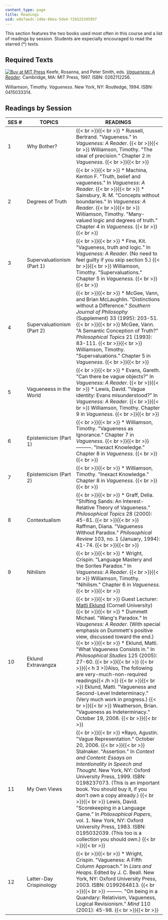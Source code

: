 ```yaml
---
content_type: page
title: Readings
uid: e0e7aedc-148e-66ea-5de4-72b52539595f
---
```


This section features the two books used most often in this course and a list of readings by session. Students are especially encouraged to read the starred (\*) texts.

Required Texts
--------------

[![Buy at MIT Press](/images/mp_logo.gif)](https://mitpress.mit.edu/books/vagueness-1) Keefe, Rosanna, and Peter Smith, eds. [_Vagueness: A Reader_](https://mitpress.mit.edu/books/vagueness-1). Cambridge, MA: MIT Press, 1997. ISBN: 0262112256.

Williamson, Timothy. _Vagueness_. New York, NY: Routledge, 1994. ISBN: 0415033314.

Readings by Session
-------------------

| SES # | TOPICS | READINGS |
| --- | --- | --- |
| 1 | Why Bother? |  {{< br >}}{{< br >}} \* Russell, Bertrand. "Vagueness." In _Vagueness: A Reader_. {{< br >}}{{< br >}} Williamson, Timothy. "The ideal of precision." Chapter 2 in _Vagueness_. {{< br >}}{{< br >}}  |
| 2 | Degrees of Truth |  {{< br >}}{{< br >}} \* Machina, Kenton F. "Truth, belief and vagueness." In _Vagueness: A Reader_. {{< br >}}{{< br >}} \* Sainsbury, R. M. "Concepts without boundaries." In _Vagueness: A Reader_. {{< br >}}{{< br >}} Williamson, Timothy. "Many-valued logic and degrees of truth." Chapter 4 in _Vagueness_. {{< br >}}{{< br >}}  |
| 3 | Supervaluationism (Part 1) |  {{< br >}}{{< br >}} \* Fine, Kit. "Vagueness, truth and logic." In _Vagueness: A Reader_. (No need to feel guilty if you skip section 5.) {{< br >}}{{< br >}} Williamson, Timothy. "Supervaluations." Chapter 5 in _Vagueness_. {{< br >}}{{< br >}}  |
| 4 | Supervaluationism (Part 2) |  {{< br >}}{{< br >}} \* McGee, Vann, and Brian McLaughlin. "Distinctions without a Difference." _Southern Journal of Philosophy_ (Supplement) 33 (1995): 203-51. {{< br >}}{{< br >}} McGee, Vann. "A Semantic Conception of Truth?" _Philosophical Topics_ 21 (1993): 83-111. {{< br >}}{{< br >}} Williamson, Timothy. "Supervaluations." Chapter 5 in _Vagueness_. {{< br >}}{{< br >}}  |
| 5 | Vagueneess in the World |  {{< br >}}{{< br >}} \* Evans, Gareth. "Can there be vague objects?" In _Vagueness: A Reader_. {{< br >}}{{< br >}} \* Lewis, David. "Vague identity: Evans misunderstood?" In _Vagueness: A Reader_. {{< br >}}{{< br >}} Williamson, Timothy. Chapter 9 in _Vagueness_. {{< br >}}{{< br >}}  |
| 6 | Epistemicism (Part 1) |  {{< br >}}{{< br >}} \* Williamson, Timothy. "Vagueness as Ignorance." Chapter 7 in _Vagueness_. {{< br >}}{{< br >}} ———. "Inexact Knowledge." Chapter 8 in _Vagueness_. {{< br >}}{{< br >}}  |
| 7 | Epistemicism (Part 2) |  {{< br >}}{{< br >}} \* Williamson, Timothy. "Inexact Knowledge." Chapter 8 in _Vagueness_. {{< br >}}{{< br >}}  |
| 8 | Contextualism |  {{< br >}}{{< br >}} \* Graff, Delia. "Shifting Sands: An Interest-Relative Theory of Vagueness." _Philosophical Topics_ 28 (2000): 45-81. {{< br >}}{{< br >}} Raffman, Diana. "Vagueness Without Paradox." _Philosophical Review_ 103, no. 1 (January, 1994): 41-74. {{< br >}}{{< br >}}  |
| 9 | Nihilism |  {{< br >}}{{< br >}} \* Wright, Crispin. "Language Mastery and the Sorites Paradox." In _Vagueness: A Reader_. {{< br >}}{{< br >}} Williamson, Timothy. "Nihilism." Chapter 6 in _Vagueness_. {{< br >}}{{< br >}}  |
| 10 | Eklund Extravangza |  {{< br >}}{{< br >}} Guest Lecturer: [Matti Eklund](https://katalog.uu.se/profile/?id=N13-1343) (Cornell University) {{< br >}}{{< br >}} \* Dummett Michael. "Wang's Paradox." In _Vaugeness: A Reader_. (With special emphasis on Dummett's positive view, discussed toward the end.) {{< br >}}{{< br >}} \* Eklund, Matti. "What Vagueness Consists in." In _Philosophical Studies_ 125 (2005): 27-60. {{< br >}}{{< br >}}   {{< br >}}{{< h 3 >}}Also, The following are very-much-non-required readings{{< /h >}} {{< br >}}{{< br >}} Eklund, Matti. "Vagueness and Second-Level Indeterminacy." (Very much work in progress.) {{< br >}}{{< br >}} Weatherson, Brian. "Vagueness as Indeterminacy." October 19, 2006. {{< br >}}{{< br >}}  |
| 11 | My Own Views |  {{< br >}}{{< br >}} \*Rayo, Agustín. "Vague Representation." October 20, 2006. {{< br >}}{{< br >}} Stalnaker. "Assertion." In _Context and Content: Essays on Intentionality in Speech and Thought_. New York, NY: Oxford University Press, 1999. ISBN: 0198237073. (This is an important book. You should buy it, if you don't own a copy already.) {{< br >}}{{< br >}} Lewis, David. "Scorekeeping in a Language Game." In _Philosophical Papers_, vol. 1. New York, NY: Oxford University Press, 1983. ISBN: 0195032039. (This too is a collection you should own.) {{< br >}}{{< br >}}  |
| 12 | Latter-Day Crispinology |  {{< br >}}{{< br >}} \* Wright, Crispin. "Vagueness: A Fifth Column Approach." In _Liars and Heaps_. Edited by J. C. Beall. New York, NY: Oxford University Press, 2003. ISBN: 0199264813. {{< br >}}{{< br >}} ———. "On being in a Quandary: Relativism, Vagueness, Logical Revisionism." _Mind_ 110 (2001): 45-98. {{< br >}}{{< br >}}